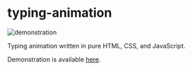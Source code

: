 # typing-animation
![demonstration](https://user-images.githubusercontent.com/30828805/162253207-6510a176-45b5-4365-9f35-1c1eed69326b.png)

Typing animation written in pure HTML, CSS, and JavaScript.

Demonstration is available [here](https://silchyn.github.io/typing-animation/).
